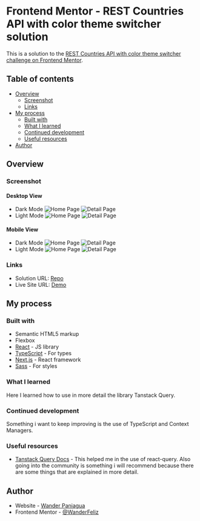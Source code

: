# Frontend Mentor - REST Countries API with color theme switcher solution

This is a solution to the [REST Countries API with color theme switcher challenge on Frontend Mentor](https://www.frontendmentor.io/challenges/rest-countries-api-with-color-theme-switcher-5cacc469fec04111f7b848ca).

## Table of contents

- [Overview](#overview)
  - [Screenshot](#screenshot)
  - [Links](#links)
- [My process](#my-process)
  - [Built with](#built-with)
  - [What I learned](#what-i-learned)
  - [Continued development](#continued-development)
  - [Useful resources](#useful-resources)
- [Author](#author)

## Overview

### Screenshot

#### Desktop View

- Dark Mode
  ![Home Page](./screenshots/desktop-dark.png)
  ![Detail Page](./screenshots/desktop-detail-dark.png)
- Light Mode
  ![Home Page](./screenshots/desktop-light.png)
  ![Detail Page](./screenshots/desktop-detail-light.png)

#### Mobile View

- Dark Mode
  ![Home Page](./screenshots/mobile-home-dark.png)
  ![Detail Page](./screenshots/mobile-detail-dark.png)
- Light Mode
  ![Home Page](./screenshots/mobile-light.png)
  ![Detail Page](./screenshots/mobile-detail-light.png)

### Links

- Solution URL: [Repo](https://github.com/WanderFeliz/res-countries-api)
- Live Site URL: [Demo](https://your-live-site-url.com)

## My process

### Built with

- Semantic HTML5 markup
- Flexbox
- [React](https://reactjs.org/) - JS library
- [TypeScript](https://www.typescriptlang.org/) - For types
- [Next.js](https://nextjs.org/) - React framework
- [Sass](https://sass-lang.com/) - For styles

### What I learned

Here I learned how to use in more detail the library Tanstack Query.

### Continued development

Something i want to keep improving is the use of TypeScript and Context Managers.

### Useful resources

- [Tanstack Query Docs](https://tanstack.com/query/v5/docs/react/overview) - This helped me in the use of react-query. Also going into the community is something i will recommend because there are some things that are explained in more detail.

## Author

- Website - [Wander Paniagua](https://wanderfeliz.github.io/me)
- Frontend Mentor - [@WanderFeliz](https://www.frontendmentor.io/profile/WanderFeliz)
